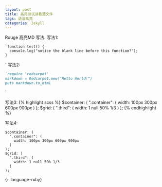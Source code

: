 ```yaml
---
layout: post
title: 高亮测试请看源文件
tags: 语法高亮
categories: Jekyll
---
```


Rouge 高亮MD 写法.
写法1:
```
`function test() {
  console.log("notice the blank line before this function?");
}
```
\`
写法2:
```ruby
`require 'redcarpet'
markdown = Redcarpet.new("Hello World!")
puts markdown.to_html
```
\`

写法3:
{% highlight scss %}
$container: (
  ".container": (
width: 100px 300px 600px 900px
  )
);
$grid: (
  ".third": (
width: 1 null 50% 1/3
  )
);
{% endhighlight %}

写法4:
~~~
$container: (
  ".container": (
    width: 100px 300px 600px 900px
  )
);
$grid: (
  ".third": (
    width: 1 null 50% 1/3
  )
);
~~~
{: .language-ruby}


